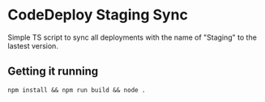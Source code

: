 # CodeDeploy Staging Sync

Simple TS script to sync all deployments with the name of "Staging" to the lastest version.

## Getting it running

```shell
npm install && npm run build && node .
```
